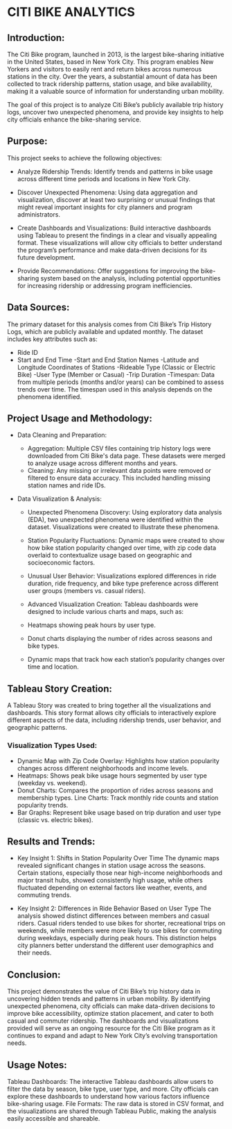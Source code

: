 # CITI BIKE ANALYTICS

## Introduction:
The Citi Bike program, launched in 2013, is the largest bike-sharing initiative in the United States, based in New York City. This program enables New Yorkers and visitors to easily rent and return bikes across numerous stations in the city. Over the years, a substantial amount of data has been collected to track ridership patterns, station usage, and bike availability, making it a valuable source of information for understanding urban mobility.

The goal of this project is to analyze Citi Bike’s publicly available trip history logs, uncover two unexpected phenomena, and provide key insights to help city officials enhance the bike-sharing service.

## Purpose:
This project seeks to achieve the following objectives:

- Analyze Ridership Trends: 
Identify trends and patterns in bike usage across different time periods and locations in New York City.

- Discover Unexpected Phenomena: Using data aggregation and visualization, discover at least two surprising or unusual findings that might reveal important insights for city planners and program administrators.

- Create Dashboards and Visualizations: Build interactive dashboards using Tableau to present the findings in a clear and visually appealing format. These visualizations will allow city officials to better understand the program’s performance and make data-driven decisions for its future development.

- Provide Recommendations: Offer suggestions for improving the bike-sharing system based on the analysis, including potential opportunities for increasing ridership or addressing program inefficiencies.

## Data Sources:
The primary dataset for this analysis comes from Citi Bike’s Trip History Logs, which are publicly available and updated monthly. The dataset includes key attributes such as:

- Ride ID
- Start and End Time
-Start and End Station Names
-Latitude and Longitude Coordinates of Stations
-Rideable Type (Classic or Electric Bike)
-User Type (Member or Casual)
-Trip Duration
-Timespan: Data from multiple periods (months and/or years) can be combined to assess trends over time. The timespan used in this analysis depends on the phenomena identified.

## Project Usage and Methodology:
- Data Cleaning and Preparation:

  - Aggregation: Multiple CSV files containing trip history logs were downloaded from Citi Bike's data page. These datasets were merged to analyze usage across different months and years.
  - Cleaning: Any missing or irrelevant data points were removed or filtered to ensure data accuracy. This included handling missing station names and ride IDs.

- Data Visualization & Analysis:

  - Unexpected Phenomena Discovery: Using exploratory data analysis (EDA), two unexpected phenomena were identified within the dataset. Visualizations were created to illustrate these phenomena.

  - Station Popularity Fluctuations: Dynamic maps were created to show how bike station popularity changed over time, with zip code data overlaid to contextualize usage based on geographic and socioeconomic factors.

  - Unusual User Behavior: Visualizations explored differences in ride duration, ride frequency, and bike type preference across different user groups (members vs. casual riders).

  - Advanced Visualization Creation: Tableau dashboards were designed to include various charts and maps, such as:

  - Heatmaps showing peak hours by user type.

  - Donut charts displaying the number of rides across seasons and bike types.

  - Dynamic maps that track how each station’s popularity changes over time and location.

## Tableau Story Creation:

A Tableau Story was created to bring together all the visualizations and dashboards. This story format allows city officials to interactively explore different aspects of the data, including ridership trends, user behavior, and geographic patterns.

### Visualization Types Used:
- Dynamic Map with Zip Code Overlay: Highlights how station popularity changes across different neighborhoods and income levels.
- Heatmaps: Shows peak bike usage hours segmented by user type (weekday vs. weekend).
- Donut Charts: Compares the proportion of rides across seasons and membership types.
Line Charts: Track monthly ride counts and station popularity trends.
- Bar Graphs: Represent bike usage based on trip duration and user type (classic vs. electric bikes).

## Results and Trends:
- Key Insight 1: Shifts in Station Popularity Over Time
The dynamic maps revealed significant changes in station usage across the seasons. Certain stations, especially those near high-income neighborhoods and major transit hubs, showed consistently high usage, while others fluctuated depending on external factors like weather, events, and commuting trends.

- Key Insight 2: Differences in Ride Behavior Based on User Type
The analysis showed distinct differences between members and casual riders. Casual riders tended to use bikes for shorter, recreational trips on weekends, while members were more likely to use bikes for commuting during weekdays, especially during peak hours. This distinction helps city planners better understand the different user demographics and their needs.

## Conclusion:
This project demonstrates the value of Citi Bike’s trip history data in uncovering hidden trends and patterns in urban mobility. By identifying unexpected phenomena, city officials can make data-driven decisions to improve bike accessibility, optimize station placement, and cater to both casual and commuter ridership. The dashboards and visualizations provided will serve as an ongoing resource for the Citi Bike program as it continues to expand and adapt to New York City’s evolving transportation needs.

## Usage Notes:
Tableau Dashboards: The interactive Tableau dashboards allow users to filter the data by season, bike type, user type, and more. City officials can explore these dashboards to understand how various factors influence bike-sharing usage.
File Formats: The raw data is stored in CSV format, and the visualizations are shared through Tableau Public, making the analysis easily accessible and shareable.